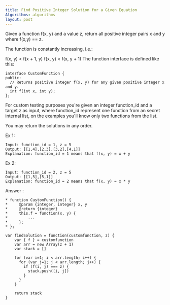 ```yaml
---
title: Find Positive Integer Solution for a Given Equation
Algorithms: algorithms
layout: post
---
```


Given a function  f(x, y) and a value z, return all positive integer pairs x and y where f(x,y) == z.

The function is constantly increasing, i.e.:

f(x, y) < f(x + 1, y)
f(x, y) < f(x, y + 1)
The function interface is defined like this: 

```
interface CustomFunction {
public:
  // Returns positive integer f(x, y) for any given positive integer x and y.
  int f(int x, int y);
};
```
For custom testing purposes you're given an integer function_id and a target z as input, where function_id represent one function from an secret internal list, on the examples you'll know only two functions from the list.  

You may return the solutions in any order.

Ex 1: 
```
Input: function_id = 1, z = 5
Output: [[1,4],[2,3],[3,2],[4,1]]
Explanation: function_id = 1 means that f(x, y) = x + y
```

Ex 2: 
```
Input: function_id = 2, z = 5
Output: [[1,5],[5,1]]
Explanation: function_id = 2 means that f(x, y) = x * y
```

Answer :
```
* function CustomFunction() {
*     @param {integer, integer} x, y
*     @return {integer}
*     this.f = function(x, y) {
*         ...
*     };
* };

var findSolution = function(customfunction, z) {
    var { f } = customfunction
    var arr = new Array(z + 1)
    var stack = []

    for (var i=1; i < arr.length; i++) {
      for (var j=1; j < arr.length; j++) {
        if (f(i, j) === z) {
          stack.push([i, j])
        }
      }
    }

    return stack
}
```
